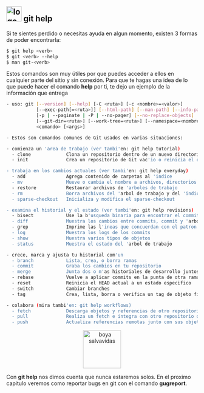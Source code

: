 ## <img src="assets/static/images/boya-salvavidas.svg" alt="logo git" height="40"/> **git help**

Si te sientes perdido o necesitas ayuda en algun momento, existen 3 formas de poder encontrarla:

```bash
$ git help <verb>
$ git <verb> --help
$ man git-<verb>
```

Estos comandos son muy útiles por que puedes acceder a ellos en cualquier parte del sitio y sin conexión. Para que te hagas una idea de lo que puede hacer el comando **help** por ti, te dejo un ejemplo de la información que entrega

```bash
- uso: git [--version] [--help] [-C <ruta>] [-c <nombre>=<valor>]
           [--exec-path[=<ruta>]] [--html-path] [--man-path] [--info-path]
           [-p | --paginate | -P | --no-pager] [--no-replace-objects] [--bare]
           [--git-dir=<ruta>] [--work-tree=<ruta>] [--namespace=<nombre>]
           <comando> [<args>]

- Estos son comandos comunes de Git usados en varias situaciones:

- comienza un 'area de trabajo (ver tambi'en: git help tutorial)
  - clone             Clona un repositorio dentro de un nuevo directorio
  - init              Crea un repositorio de Git vac'io o reinicia el que ya existe

- trabaja en los cambios actuales (ver tambi'en: git help everyday)
  - add               Agrega contenido de carpetas al 'indice
  - mv                Mueve o cambia el nombre a archivos, directorios o enlaces simb'olicos
  - restore           Restaurar archivos de 'arboles de trabajo
  - rm                Borra archivos del 'arbol de trabajo y del 'indice
  - sparse-checkout   Inicializa y modifica el sparse-checkout

- examina el historial y el estado (ver tambi'en: git help revisions)
  - bisect            Use la b'usqueda binaria para encontrar el commit que introdujo el bug
  - diff              Muestra los cambios entre commits, commit y 'arbol de trabajo, etc
  - grep              Imprime las l'ineas que concuerdan con el patron
  - log               Muestra los logs de los commits
  - show              Muestra varios tipos de objetos
  - status            Muestra el estado del 'arbol de trabajo

- crece, marca y ajusta tu historial com'un
  - branch            Lista, crea, o borra ramas
  - commit            Graba los cambios en tu repositorio
  - merge             Junta dos o m'as historiales de desarrollo juntos
  - rebase            Vuelve a aplicar commits en la punta de otra rama
  - reset             Reinicia el HEAD actual a un estado especifico
  - switch            Cambiar branches
  - tag               Crea, lista, borra o verifica un tag de objeto firmado con GPG

- colabora (mira tambi'en: git help workflows)
  - fetch             Descarga objetos y referencias de otro repositorio
  - pull              Realiza un fetch e integra con otro repositorio o rama local
  - push              Actualiza referencias remotas junto con sus objetos asociados

```

<center>
<img src="assets/static/images/boya-salvavidas.svg" alt="boya salvavidas" height="100" class="mb-3 mt-3"/>
</center>

Con **git help** nos dimos cuenta que nunca estaremos solos. En el proximo capitulo veremos como reportar bugs en git con el comando **gugreport**.
